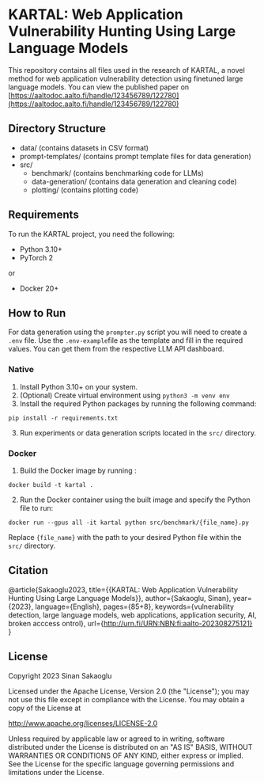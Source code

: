 # KARTAL: Web Application Vulnerability Hunting Using Large Language Models

This repository contains all files used in the research of KARTAL, a novel method for web application vulnerability detection using finetuned large language models.
You can view the published paper on [https://aaltodoc.aalto.fi/handle/123456789/122780](https://aaltodoc.aalto.fi/handle/123456789/122780)

## Directory Structure

- data/ (contains datasets in CSV format)
- prompt-templates/ (contains prompt template files for data generation)
- src/
  - benchmark/ (contains benchmarking code for LLMs)
  - data-generation/ (contains data generation and cleaning code)
  - plotting/ (contains plotting code)

## Requirements

To run the KARTAL project, you need the following:

- Python 3.10+
- PyTorch 2

or

- Docker 20+

## How to Run

For data generation using the `prompter.py` script you will need to create a `.env` file. Use the `.env-example`file as the template and fill in the required values. You can get them from the respective LLM API dashboard.

### Native

1. Install Python 3.10+ on your system.
2. (Optional) Create virtual environment using `python3 -m venv env`
3. Install the required Python packages by running the following command:

```shell
pip install -r requirements.txt
```

3. Run experiments or data generation scripts located in the `src/` directory.

### Docker

1. Build the Docker image by running :

```shell
docker build -t kartal .
```

2. Run the Docker container using the built image and specify the Python file to run:

```shell
docker run --gpus all -it kartal python src/benchmark/{file_name}.py
```

Replace `{file_name}` with the path to your desired Python file within the `src/` directory.

## Citation
@article{Sakaoglu2023,
title={{KARTAL: Web Application Vulnerability Hunting Using Large Language Models}},
author={Sakaoglu, Sinan},
year={2023},
language={English},
pages={85+8},
keywords={vulnerability detection, large language models, web applications, application security, AI, broken acccess ontrol},
url={http://urn.fi/URN:NBN:fi:aalto-202308275121}
} 

## License

Copyright 2023 Sinan Sakaoglu

Licensed under the Apache License, Version 2.0 (the "License");
you may not use this file except in compliance with the License.
You may obtain a copy of the License at

   http://www.apache.org/licenses/LICENSE-2.0

Unless required by applicable law or agreed to in writing, software
distributed under the License is distributed on an "AS IS" BASIS,
WITHOUT WARRANTIES OR CONDITIONS OF ANY KIND, either express or implied.
See the License for the specific language governing permissions and
limitations under the License.

